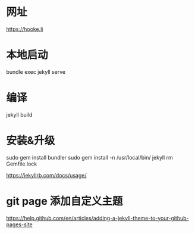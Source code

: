 # 网址

https://hooke.li

# 本地启动
bundle exec jekyll serve


# 编译
jekyll build

# 安装&升级
sudo gem install bundler
sudo gem install -n /usr/local/bin/ jekyll
rm Gemfile.lock

https://jekyllrb.com/docs/usage/


# git page 添加自定义主题
https://help.github.com/en/articles/adding-a-jekyll-theme-to-your-github-pages-site
